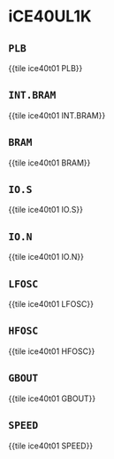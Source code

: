 # iCE40UL1K

## `PLB`

{{tile ice40t01 PLB}}

## `INT.BRAM`

{{tile ice40t01 INT.BRAM}}

## `BRAM`

{{tile ice40t01 BRAM}}

## `IO.S`

{{tile ice40t01 IO.S}}

## `IO.N`

{{tile ice40t01 IO.N}}

## `LFOSC`

{{tile ice40t01 LFOSC}}

## `HFOSC`

{{tile ice40t01 HFOSC}}

## `GBOUT`

{{tile ice40t01 GBOUT}}

## `SPEED`

{{tile ice40t01 SPEED}}

